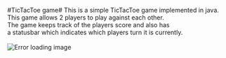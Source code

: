 #TicTacToe game#
This is a simple TicTacToe game implemented in java.<br/>
This game allows 2 players to play against each other.<br/>
The game keeps track of the players score and also has<br/> 
a statusbar which indicates which players turn it is currently.<br/>
<br/>
![Error loading image](https://raw.github.com/Jayen/TicTacToe/master/screenshots/gameScreenshot.jpg)
